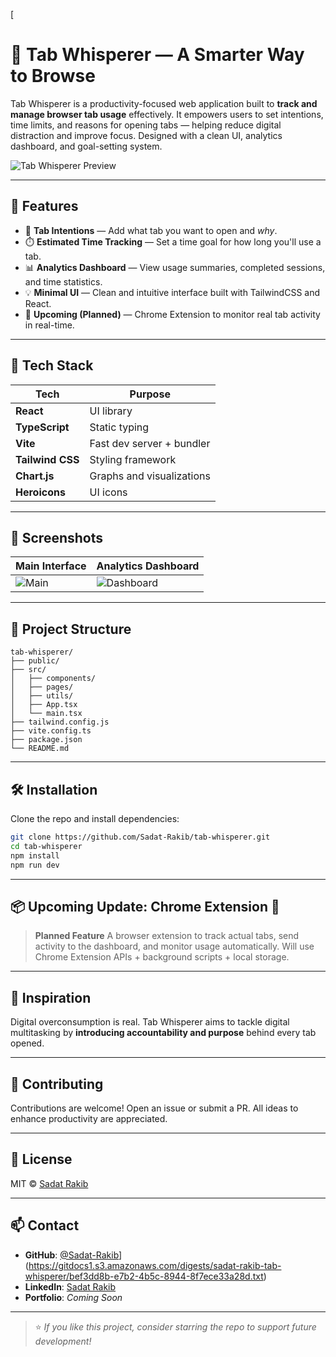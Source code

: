[
# 🚀 Tab Whisperer — A Smarter Way to Browse

Tab Whisperer is a productivity-focused web application built to **track and manage browser tab usage** effectively. It empowers users to set intentions, time limits, and reasons for opening tabs — helping reduce digital distraction and improve focus. Designed with a clean UI, analytics dashboard, and goal-setting system.

![Tab Whisperer Preview](./assets/demo-preview.png)

---

## 🌟 Features

- 🧠 **Tab Intentions** — Add what tab you want to open and *why*.
- ⏱️ **Estimated Time Tracking** — Set a time goal for how long you'll use a tab.
- 📊 **Analytics Dashboard** — View usage summaries, completed sessions, and time statistics.
- 💡 **Minimal UI** — Clean and intuitive interface built with TailwindCSS and React.
- 🔮 **Upcoming (Planned)** — Chrome Extension to monitor real tab activity in real-time.

---

## 🔧 Tech Stack

| Tech         | Purpose                        |
|--------------|--------------------------------|
| **React**    | UI library                     |
| **TypeScript** | Static typing                 |
| **Vite**     | Fast dev server + bundler      |
| **Tailwind CSS** | Styling framework           |
| **Chart.js** | Graphs and visualizations      |
| **Heroicons** | UI icons                      |

---

## 📸 Screenshots

| Main Interface | Analytics Dashboard |
|----------------|---------------------|
| ![Main](./assets/main-ui.png) | ![Dashboard](./assets/dashboard.png) |

---

## 📁 Project Structure

```
tab-whisperer/
├── public/
├── src/
│   ├── components/
│   ├── pages/
│   ├── utils/
│   ├── App.tsx
│   └── main.tsx
├── tailwind.config.js
├── vite.config.ts
├── package.json
└── README.md
```

---

## 🛠️ Installation

Clone the repo and install dependencies:

```bash
git clone https://github.com/Sadat-Rakib/tab-whisperer.git
cd tab-whisperer
npm install
npm run dev
```

---

## 📦 Upcoming Update: Chrome Extension 🚀

> **Planned Feature**
> A browser extension to track actual tabs, send activity to the dashboard, and monitor usage automatically. Will use Chrome Extension APIs + background scripts + local storage.

---

## 🧠 Inspiration

Digital overconsumption is real. Tab Whisperer aims to tackle digital multitasking by **introducing accountability and purpose** behind every tab opened.

---

## 🤝 Contributing

Contributions are welcome! Open an issue or submit a PR. All ideas to enhance productivity are appreciated.

---

## 🪪 License

MIT © [Sadat Rakib](https://github.com/Sadat-Rakib)

---

## 📫 Contact

- **GitHub**: [@Sadat-Rakib](https://github.com/Sadat-Rakib)](https://gitdocs1.s3.amazonaws.com/digests/sadat-rakib-tab-whisperer/bef3dd8b-e7b2-4b5c-8944-8f7ece33a28d.txt)
- **LinkedIn**: [Sadat Rakib](https://linkedin.com/in/sadat-rakib)
- **Portfolio**: *Coming Soon*

---

> ⭐ *If you like this project, consider starring the repo to support future development!*
